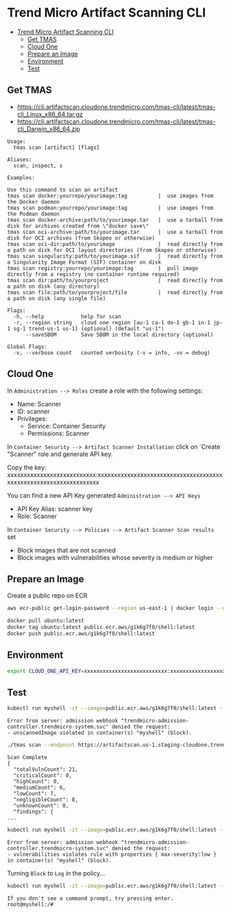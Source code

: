 # Trend Micro Artifact Scanning CLI

- [Trend Micro Artifact Scanning CLI](#trend-micro-artifact-scanning-cli)
  - [Get TMAS](#get-tmas)
  - [Cloud One](#cloud-one)
  - [Prepare an Image](#prepare-an-image)
  - [Environment](#environment)
  - [Test](#test)

## Get TMAS

- <https://cli.artifactscan.cloudone.trendmicro.com/tmas-cli/latest/tmas-cli_Linux_x86_64.tar.gz>
- <https://cli.artifactscan.cloudone.trendmicro.com/tmas-cli/latest/tmas-cli_Darwin_x86_64.zip>

```
Usage:
  tmas scan [artifact] [flags]

Aliases:
  scan, inspect, s

Examples:

Use this command to scan an artifact
tmas scan docker:yourrepo/yourimage:tag          |  use images from the Docker daemon
tmas scan podman:yourrepo/yourimage:tag          |  use images from the Podman daemon
tmas scan docker-archive:path/to/yourimage.tar   |  use a tarball from disk for archives created from \"docker save\"
tmas scan oci-archive:path/to/yourimage.tar      |  use a tarball from disk for OCI archives (from Skopeo or otherwise)
tmas scan oci-dir:path/to/yourimage              |  read directly from a path on disk for OCI layout directories (from Skopeo or otherwise)
tmas scan singularity:path/to/yourimage.sif      |  read directly from a Singularity Image Format (SIF) container on disk
tmas scan registry:yourrepo/yourimage:tag        |  pull image directly from a registry (no container runtime required)
tmas scan dir:path/to/yourproject                |  read directly from a path on disk (any directory)
tmas scan file:path/to/yourproject/file          |  read directly from a path on disk (any single file)

Flags:
  -h, --help            help for scan
  -r, --region string   cloud one region [au-1 ca-1 de-1 gb-1 in-1 jp-1 sg-1 trend-us-1 us-1] (optional) (default "us-1")
      --saveSBOM        Save SBOM in the local directory (optional)

Global Flags:
  -v, --verbose count   counted verbosity (-v = info, -vv = debug)
```

## Cloud One

In `Administration --> Roles` create a role with the following settings:

- Name: Scanner
- ID: scanner
- Privileges:
  - Service: Container Security
  - Permissions: Scanner

In `Container Security --> Artifact Scanner Installation` click on `Create "Scanner" role and generate API key.

Copy the key: xxxxxxxxxxxxxxxxxxxxxxxxxxx:xxxxxxxxxxxxxxxxxxxxxxxxxxxxxxxxxxxxxxxxxxxxxxxxxxxxxxxxxxxxxxxxxx

You can find a new API Key generated `Administration --> API Keys`

- API Key Alias: scanner key
- Role: Scanner

In `Container Security --> Policies --> Artifact Scanner Scan results` set

- Block images that are not scanned
- Block images with vulnerabilities whose severity is medium or higher

## Prepare an Image

Create a public repo on ECR

```sh
aws ecr-public get-login-password --region us-east-1 | docker login --username AWS --password-stdin public.ecr.aws/g1k6g7f0

docker pull ubuntu:latest
docker tag ubuntu:latest public.ecr.aws/g1k6g7f0/shell:latest
docker push public.ecr.aws/g1k6g7f0/shell:latest
```

## Environment

```sh
export CLOUD_ONE_API_KEY=xxxxxxxxxxxxxxxxxxxxxxxxxxx:xxxxxxxxxxxxxxxxxxxxxxxxxxxxxxxxxxxxxxxxxxxxxxxxxxxxxxxxxxxxxxxxxx
```

## Test

```sh
kubectl run myshell -it --image=public.ecr.aws/g1k6g7f0/shell:latest --restart=Never -- bash
```

```
Error from server: admission webhook "trendmicro-admission-controller.trendmicro-system.svc" denied the request: 
- unscannedImage violated in container(s) "myshell" (block).
```

```sh
./tmas scan --endpoint https://artifactscan.us-1.staging-cloudone.trendmicro.com registry:public.ecr.aws/g1k6g7f0/shell:latest
```

```
Scan Complete
{
  "totalVulnCount": 21,
  "criticalCount": 0,
  "highCount": 0,
  "mediumCount": 6,
  "lowCount": 7,
  "negligibleCount": 8,
  "unknownCount": 0,
  "findings": {
...
```

```sh
kubectl run myshell -it --image=public.ecr.aws/g1k6g7f0/shell:latest --restart=Never -- bash
```

```
Error from server: admission webhook "trendmicro-admission-controller.trendmicro-system.svc" denied the request: 
- vulnerabilities violates rule with properties { max-severity:low } in container(s) "myshell" (block).
```

Turning `Block` to `Log` in the policy...

```sh
kubectl run myshell -it --image=public.ecr.aws/g1k6g7f0/shell:latest --restart=Never -- bash
```

```
If you don't see a command prompt, try pressing enter.
root@myshell:/# 
```
